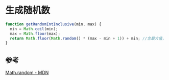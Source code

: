 # 生成随机数

```javascript
function getRandomIntInclusive(min, max) {
  min = Math.ceil(min);
  max = Math.floor(max);
  return Math.floor(Math.random() * (max - min + 1)) + min; //含最大值，含最小值 
}
```

## 参考
[Math.random - MDN](https://developer.mozilla.org/zh-CN/docs/Web/JavaScript/Reference/Global_Objects/Math/random)
